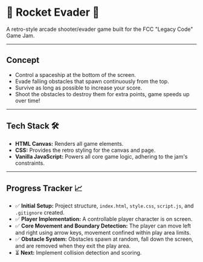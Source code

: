 # 🚀 Rocket Evader 🚀

A retro-style arcade shooter/evader game built for the FCC "Legacy Code" Game Jam.

---

## Concept

- Control a spaceship at the bottom of the screen.
- Evade falling obstacles that spawn continuously from the top.
- Survive as long as possible to increase your score.
- Shoot the obstacles to destroy them for extra points, game speeds up over time!

---

## Tech Stack 🛠️

-   **HTML Canvas:** Renders all game elements.
-   **CSS:** Provides the retro styling for the canvas and page.
-   **Vanilla JavaScript:** Powers all core game logic, adhering to the jam's constraints.

---

## Progress Tracker 📈

-   ✅ **Initial Setup:** Project structure, `index.html`, `style.css`, `script.js`, and `.gitignore` created.
-   ✅ **Player Implementation:** A controllable player character is on screen.
-   ✅ **Core Movement and Boundary Detection:** The player can move left and right using arrow keys, movement confined within play area limits.
-   ✅ **Obstacle System:** Obstacles spawn at random, fall down the screen, and are removed when they exit the play area.
-   ⏳ **Next:** Implement collision detection and scoring.